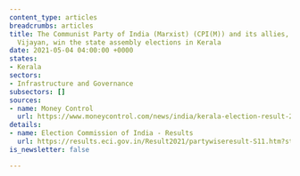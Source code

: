 ```yaml
---
content_type: articles
breadcrumbs: articles
title: The Communist Party of India (Marxist) (CPI(M)) and its allies, led by Pinarayi
  Vijayan, win the state assembly elections in Kerala
date: 2021-05-04 04:00:00 +0000
states:
- Kerala
sectors:
- Infrastructure and Governance
subsectors: []
sources:
- name: Money Control
  url: https://www.moneycontrol.com/news/india/kerala-election-result-2021-live-updates-counting-votes-ldf-udf-pinarayi-vijayan-seats-left-bjp-6842951.html
details:
- name: Election Commission of India - Results
  url: https://results.eci.gov.in/Result2021/partywiseresult-S11.htm?st=S11
is_newsletter: false

---
```

